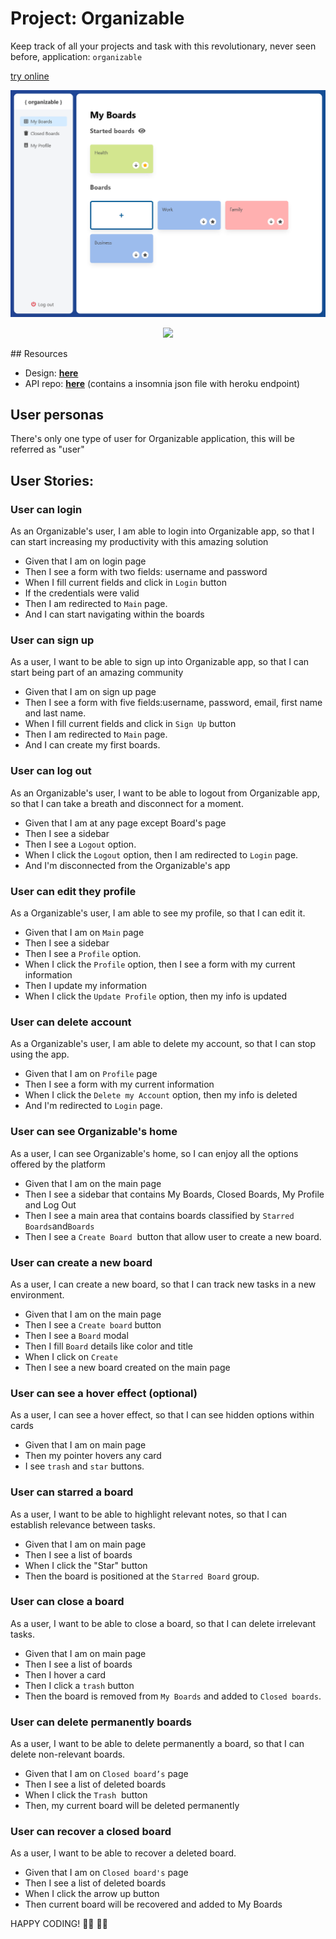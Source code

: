 # Project: Organizable

Keep track of all your projects and task with this revolutionary, never seen
before, application: `organizable`

[try online](https://organizable.vercel.app/)
<p align="center">
<img src="./assets/organizable.png"
     alt="home screenshot"
     style="margin-right: 10px;width:700px" />
</p>
<p align="center">
  <a href="https://skillicons.dev">
    <img src="https://skills.thijs.gg/icons?i=js,html,css,vscode" />
  </a>
</p>
## Resources

- Design: **[here](https://www.figma.com/file/YrRRF3WO0bgdgY6ZwB8QsO/Organizable-JS?node-id=3602%3A1292)**
- API repo: **[here](https://github.com/codeableorg/organizable-api)** (contains a insomnia json file with heroku endpoint)

## **User personas**

There's only one type of user for Organizable application, this will be referred
as "user"

## User **Stories:**

### **User can login**

As an Organizable's user, I am able to login into Organizable app, so that I can
start increasing my productivity with this amazing solution

- Given that I am on login page
- Then I see a form with two fields: username and password
- When I fill current fields and click in `Login` button
- If the credentials were valid
- Then I am redirected to `Main` page.
- And I can start navigating within the boards

### **User can sign up**

As a user, I want to be able to sign up into Organizable app, so that I can
start being part of an amazing community

- Given that I am on sign up page
- Then I see a form with five fields:username, password, email, first name and
  last name.
- When I fill current fields and click in `Sign Up` button
- Then I am redirected to `Main` page.
- And I can create my first boards.

### **User can log out**

As an Organizable's user, I want to be able to logout from Organizable app, so
that I can take a breath and disconnect for a moment.

- Given that I am at any page except Board's page
- Then I see a sidebar
- Then I see a `Logout` option.
- When I click the `Logout` option, then I am redirected to `Login` page.
- And I'm disconnected from the Organizable's app

### **User can edit they profile**

As a Organizable's user, I am able to see my profile, so that I can edit it.

- Given that I am on `Main` page
- Then I see a sidebar
- Then I see a `Profile` option.
- When I click the `Profile` option, then I see a form with my current
  information
- Then I update my information
- When I click the `Update Profile` option, then my info is updated

### **User can delete account**

As a Organizable's user, I am able to delete my account, so that I can stop
using the app.

- Given that I am on `Profile` page
- Then I see a form with my current information
- When I click the `Delete my Account` option, then my info is deleted
- And I'm redirected to `Login` page.

### **User can see Organizable's home**

As a user, I can see Organizable's home, so I can enjoy all the options offered
by the platform

- Given that I am on the main page
- Then I see a sidebar that contains My Boards, Closed Boards, My Profile and
  Log Out
- Then I see a main area that contains boards classified by
  `Starred Boards`and`Boards`
- Then I see a `Create Board`  button that allow user to create a new board.

### **User can create a new board**

As a user, I can create a new board, so that I can track new tasks in a new
environment.

- Given that I am on the main page
- Then I see a `Create board` button
- Then I see a `Board` modal
- Then I fill `Board` details like color and title
- When I click on `Create`
- Then I see a new board created on the main page

### **User can see a hover effect (optional)**

As a user, I can see a hover effect, so that I can see hidden options within
cards

- Given that I am on main page
- Then my pointer hovers any card
- I see `trash` and `star` buttons.

### **User can starred a board**

As a user, I want to be able to highlight relevant notes, so that I can
establish relevance between tasks.

- Given that I am on main page
- Then I see a list of boards
- When I click the "Star" button
- Then the board is positioned at the `Starred Board` group.

### **User can close a board**

As a user, I want to be able to close a board, so that I can delete irrelevant
tasks.

- Given that I am on main page
- Then I see a list of boards
- Then I hover a card
- Then I click a `trash` button
- Then the board is removed from `My Boards` and added to `Closed boards`.

### **User can delete permanently boards**

As a user, I want to be able to delete permanently a board, so that I can delete
non-relevant boards.

- Given that I am on `Closed board’s` page
- Then I see a list of deleted boards
- When I click the `Trash`  button
- Then, my current board will be deleted permanently

### **User can recover a closed board**

As a user, I want to be able to recover a deleted board.

- Given that I am on `Closed board's` page
- Then I see a list of deleted boards
- When I click the arrow up button
- Then current board will be recovered and added to My Boards

HAPPY CODING! 👨‍💻 👨‍💻
